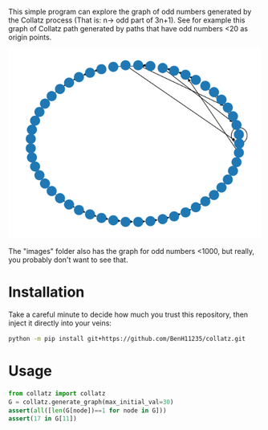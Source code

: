 This simple program can explore the graph of odd numbers generated by the Collatz process (That is: n-> odd part of 3n+1). See for example this graph of Collatz path generated by paths that have odd numbers <20 as origin points.

![Collatz graph](images/collatz_20.png)

The "images" folder also has the graph for odd numbers <1000, but really, you probably don't want to see that.

# Installation

Take a careful minute to decide how much you trust this repository, then inject it directly into your veins:

```bash
python -m pip install git+https://github.com/BenH11235/collatz.git
```

# Usage

```python
from collatz import collatz
G = collatz.generate_graph(max_initial_val=30)
assert(all([len(G[node])==1 for node in G]))
assert(17 in G[11])
```
